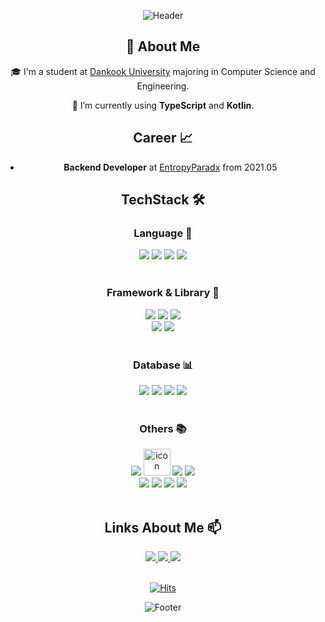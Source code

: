 <div align="center">

![Header](https://capsule-render.vercel.app/api?type=waving&color=timeGradient&height=250&section=header)

## 👋 About Me
🎓 I'm a student at [Dankook University](https://www.dankook.ac.kr/en/web/international) majoring in Computer Science and Engineering.

🌱 I’m currently using **TypeScript** and **Kotlin**.

## Career 📈
- **Backend Developer** at [EntropyParadx](https://entropyparadox.com/) from 2021.05

## TechStack 🛠
### Language 📕

<img src="https://img.shields.io/badge/TypeScript-3776AB?style=for-the-badge&logo=TypeScript&logoColor=ffffff"/>
<img src="https://img.shields.io/badge/Kotlin-666DD7?style=for-the-badge&logo=kotlin&logoColor=ffffff"/>
<img src="https://img.shields.io/badge/JavaScript-F7DF1E?style=for-the-badge&logo=JavaScript&logoColor=ffffff"/>
<img src="https://img.shields.io/badge/Java-007396?style=for-the-badge&logo=java&logoColor=ffffff"/>

<br>
<br>

###  Framework & Library 🧰

<img src="https://img.shields.io/badge/Nest.js-EA2745?style=for-the-badge&logo=NestJs&logoColor=ffffff">
<img src="https://img.shields.io/badge/Spring Boot-6DB33F?style=for-the-badge&logo=Spring Boot&logoColor=ffffff">
<img src="https://img.shields.io/badge/Node.js-339933?style=for-the-badge&logo=Node.js&logoColor=ffffff">

<br/>
<img src="https://img.shields.io/badge/Next.js-000000?style=for-the-badge&logo=Next.js&logoColor=ffffff">
<img src="https://img.shields.io/badge/React-61DAFB?style=for-the-badge&logo=React&logoColor=ffffff">
<br>
<br>

###  Database 📊


<img src="https://img.shields.io/badge/MySQL-4479A1?style=for-the-badge&logo=MySQL&logoColor=ffffff">
<img src="https://img.shields.io/badge/PostgreSQL-316192?style=for-the-badge&logo=PostgreSQL&logoColor=ffffff">
<img src="https://img.shields.io/badge/MongoDB-47A248?style=for-the-badge&logo=MongoDB&logoColor=ffffff"/>
<img src="https://img.shields.io/badge/Redis-DC382D?style=for-the-badge&logo=Redis&logoColor=ffffff">

<br>
<br>


###  Others 📚

<img src="https://img.shields.io/badge/github-181717?style=for-the-badge&logo=github&logoColor=ffffff">
<img src="https://techstack-generator.vercel.app/docker-icon.svg" alt="icon" width="43" height="43" />
<img src="https://img.shields.io/badge/Amazon AWS-232F3E?style=for-the-badge&logo=Amazon AWS&logoColor=ffffff">
<img src="https://img.shields.io/badge/NGINX-009639?style=for-the-badge&logo=NGINX&logoColor=ffffff">
<br/>
<img src="https://img.shields.io/badge/Kibana-005571?style=for-the-badge&logo=Kibana&logoColor=ffffff">
<img src="https://img.shields.io/badge/Grafana-F46800?style=for-the-badge&logo=Grafana&logoColor=ffffff">
<img src="https://img.shields.io/badge/Prometheus-E6522C?style=for-the-badge&logo=Prometheus&logoColor=ffffff">
<img src="https://img.shields.io/badge/PM2-005571?style=for-the-badge&logo=pm2&logoColor=ffffff">

<br>
<br>

## Links About Me 📫
<a href="https://www.linkedin.com/in/dylanoh">
  <img src="https://img.shields.io/badge/linkedin-0A66C2?style=for-the-badge&logo=linkedin&logoColor=ffffff">
</a>
<a href="https://eight20.tistory.com/">
  <img src="https://img.shields.io/badge/blog-181717?style=for-the-badge&logo=tistory&logoColor=ffffff">
</a>
<a href="https://hyuntaek5.github.io/">
  <img src="https://img.shields.io/badge/resume-0288D1?style=for-the-badge&logo=bookStack&logoColor=ffffff">
</a>

<br> 
<br>

[![Hits](https://hits.seeyoufarm.com/api/count/incr/badge.svg?url=https%3A%2F%2Fgithub.com%2FHyunTaek5%2FHyunTaek5&count_bg=%2355A8A3&title_bg=%23555555&icon=github.svg&icon_color=%23E7E7E7&title=hits&edge_flat=true)](https://hits.seeyoufarm.com)


![Footer](https://capsule-render.vercel.app/api?type=waving&color=timeGradient&height=250&section=footer)
<!--
**HyunTaek5/HyunTaek5** is a ✨ _special_ ✨ repository because its `README.md` (this file) appears on your GitHub profile.

Here are some ideas to get you started:

- 🔭 I’m currently working on ...
- 🌱 I’m currently learning ...
- 👯 I’m looking to collaborate on ...
- 🤔 I’m looking for help with ...
- 💬 Ask me about ...
- 📫 How to reach me: ...
- 😄 Pronouns: ...
- ⚡ Fun fact: ...
-->
